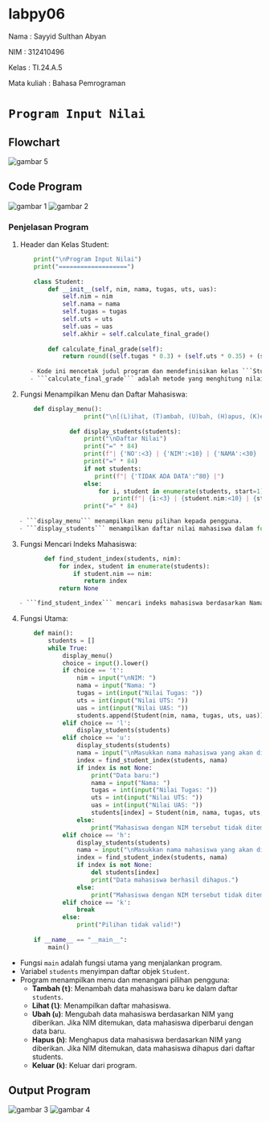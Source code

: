 # labpy06
Nama : Sayyid Sulthan Abyan <p>
NIM : 312410496 <p>
Kelas : TI.24.A.5 <p>
Mata kuliah : Bahasa Pemrograman <p>
# ```Program Input Nilai```
## Flowchart
![gambar 5](https://github.com/user-attachments/assets/1686eec9-ec54-4dbd-b449-7bc5dff6e932)
## Code Program
![gambar 1](https://github.com/user-attachments/assets/5cf5b4a3-6d29-479b-98ec-e0436b605b3b)
![gambar 2](https://github.com/user-attachments/assets/55f2f7c3-f843-4991-8f92-34c54a1907e3)

### Penjelasan Program
1. Header dan Kelas Student:

```python
       print("\nProgram Input Nilai")
       print("===================")
      
       class Student:
           def __init__(self, nim, nama, tugas, uts, uas):
               self.nim = nim
               self.nama = nama
               self.tugas = tugas
               self.uts = uts
               self.uas = uas
               self.akhir = self.calculate_final_grade()
      
           def calculate_final_grade(self):
               return round((self.tugas * 0.3) + (self.uts * 0.35) + (self.uas * 0.35), 2)
   
      - Kode ini mencetak judul program dan mendefinisikan kelas ```Student``` yang memiliki atribut ```nim```, ```nama```, ```tugas```, ```uts```, ```uas```, dan ```akhir```.
      - ```calculate_final_grade``` adalah metode yang menghitung nilai akhir berdasarkan bobot tugas (30%), UTS (35%), dan UAS (35%).
```
       
2. Fungsi Menampilkan Menu dan Daftar Mahasiswa:

```python
       def display_menu():
                     print("\n[(L)ihat, (T)ambah, (U)bah, (H)apus, (K)eluar]: ", end=' ')
              
                 def display_students(students):
                     print("\nDaftar Nilai")
                     print("=" * 84)
                     print(f"| {'NO':<3} | {'NIM':<10} | {'NAMA':<30} | {'TUGAS':<6} | {'UTS':<4} | {'UAS':<4} | {'AKHIR':<5} |")
                     print("=" * 84)
                     if not students:
                        print(f"| {'TIDAK ADA DATA':^80} |")
                     else:
                         for i, student in enumerate(students, start=1):
                             print(f"| {i:<3} | {student.nim:<10} | {student.nama:<30} | {student.tugas:<6} | {student.uts:<4} | {student.uas:<4} | {student.akhir:<5} |")
                     print("=" * 84)
          
   - ```display_menu``` menampilkan menu pilihan kepada pengguna.
   - ```display_students``` menampilkan daftar nilai mahasiswa dalam format tabel. Jika tidak ada data, pesan "TIDAK ADA DATA" akan ditampilkan.
```
3. Fungsi Mencari Indeks Mahasiswa:

```python
          def find_student_index(students, nim):
              for index, student in enumerate(students):
                  if student.nim == nim:
                     return index
              return None

   - ```find_student_index``` mencari indeks mahasiswa berdasarkan Nama. Mengembalikan ```None``` jika Nama tidak ditemukan.
```

4. Fungsi Utama:

```python
       def main():
           students = []
           while True:
               display_menu()
               choice = input().lower()
               if choice == 't':
                   nim = input("\nNIM: ")
                   nama = input("Nama: ")
                   tugas = int(input("Nilai Tugas: "))
                   uts = int(input("Nilai UTS: "))
                   uas = int(input("Nilai UAS: "))
                   students.append(Student(nim, nama, tugas, uts, uas))
               elif choice == 'l':
                   display_students(students)
               elif choice == 'u':
                   display_students(students)
                   nama = input("\nMasukkan nama mahasiswa yang akan diubah: ")
                   index = find_student_index(students, nama)
                   if index is not None:
                       print("Data baru:")
                       nama = input("Nama: ")
                       tugas = int(input("Nilai Tugas: "))
                       uts = int(input("Nilai UTS: "))
                       uas = int(input("Nilai UAS: "))
                       students[index] = Student(nim, nama, tugas, uts, uas)
                   else:
                       print("Mahasiswa dengan NIM tersebut tidak ditemukan.")
               elif choice == 'h':
                   display_students(students)
                   nama = input("\nMasukkan nama mahasiswa yang akan dihapus: ")
                   index = find_student_index(students, nama)
                   if index is not None:
                       del students[index]
                       print("Data mahasiswa berhasil dihapus.")
                   else:
                       print("Mahasiswa dengan NIM tersebut tidak ditemukan.")
               elif choice == 'k':
                   break
               else:
                   print("Pilihan tidak valid!")
       
       if __name__ == "__main__":
           main()
```

   - Fungsi ```main``` adalah fungsi utama yang menjalankan program.
   - Variabel ```students``` menyimpan daftar objek ```Student```.
   - Program menampilkan menu dan menangani pilihan pengguna:
     - **Tambah (```t```)**: Menambah data mahasiswa baru ke dalam daftar ```students```.
     - **Lihat (```l```)**: Menampilkan daftar mahasiswa.
     - **Ubah (```u```)**: Mengubah data mahasiswa berdasarkan NIM yang diberikan. Jika NIM ditemukan, data mahasiswa diperbarui dengan data baru.
     - **Hapus (```h```)**: Menghapus data mahasiswa berdasarkan NIM yang diberikan. Jika NIM ditemukan, data mahasiswa dihapus dari daftar students.
     - **Keluar (```k```)**: Keluar dari program.
## Output Program
![gambar 3](https://github.com/user-attachments/assets/a631119d-8212-4e08-990a-e6b11842ccbf)
![gambar 4](https://github.com/user-attachments/assets/9f731c3a-bd5b-41f2-87d0-269e325957a3)
